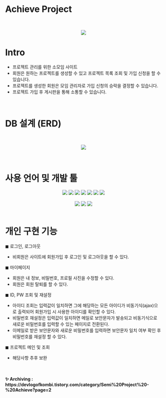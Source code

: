 # Achieve Project
<br>
<p align="center"><img src="https://user-images.githubusercontent.com/84611460/182769354-23000e66-8c89-4ca6-b106-65da6c7307c2.png">

<br>

# Intro
- 프로젝트 관리를 위한 소모임 사이트
- 회원은 원하는 프로젝트를 생성할 수 있고 프로젝트 목록 조회 및 가입 신청을 할 수 있습니다.
- 프로젝트를 생성한 회원은 모임 관리자로 가입 신청의 승락을 결정할 수 있습니다. 
- 프로젝트 가입 후 게시판을 통해 소통할 수 있습니다. 

<br>

# DB 설계 (ERD)
<br>
<p align="center"><img src="https://user-images.githubusercontent.com/84611460/182769997-a31606f9-f435-4045-a63f-9202fa03bd05.png"></p>

<br>

# 사용 언어 및 개발 툴
<div align="center">
  <img src="https://img.shields.io/badge/html-E34F26?style=for-the-badge&logo=html5&logoColor=white"> 
  <img src="https://img.shields.io/badge/css-1572B6?style=for-the-badge&logo=css3&logoColor=white"> 
  <img src="https://img.shields.io/badge/javascript-yellow?style=for-the-badge&logo=javascript&logoColor=white">
  <img src="https://img.shields.io/badge/jsp-green?style=for-the-badge&logo=jsp&logoColor=white"> 
  <img src="https://img.shields.io/badge/JAVA-007396?style=for-the-badge&logo=java&logoColor=white"> 
  <img src="https://img.shields.io/badge/servlet-skyblue?style=for-the-badge&logo=servlet&logoColor=white"> 
  <img src="https://img.shields.io/badge/oracle-F80000?style=for-the-badge&logo=oracle&logoColor=white"> <br>

  <br>
  <img src="https://img.shields.io/badge/eclipse-blue?style=for-the-badge&logo=eclipse&logoColor=white"> 
  <img src="https://img.shields.io/badge/github-181717?style=for-the-badge&logo=github&logoColor=white"> 
  <img src="https://img.shields.io/badge/apache tomcat-F8DC75?style=for-the-badge&logo=apachetomcat&logoColor=black"> 
</div>

<br>

# 개인 구현 기능
◼ 로그인, 로그아웃 <br>
- 비회원은 사이트에 회원가입 후 로그인 및 로그아웃을 할 수 있다. 

◼ 마이페이지 <br>
- 회원은 내 정보, 비밀번호, 프로필 사진을 수정할 수 있다. 
- 회원은 회원 탈퇴를 할 수 있다. 

◼ ID, PW 조회 및 재설정 <br>
- 아이디 조회는 입력값이 일치하면 그에 해당하는 모든 아이디가 비동기식(ajax)으로 출력되어 회원가입 시 사용한 아이디를 확인할 수 있다.
- 비밀번호 재설정은 입력값이 일치하면 메일로 보안문자가 발송되고 비동기식으로 새로운 비밀번호를 입력할 수 있는 페이지로 전환된다. 
- 이메일로 받은 보안문자와 새로운 비밀번호를 입력하면 보안문자 일치 여부 확인 후 비밀번호를 재설정 할 수 있다. 

◼ 프로젝트 메인 및 조회 <br>
- 해당사항 추후 보완

<br>

<h4> ✨ Archiving : https://devlogofkombi.tistory.com/category/Semi%20Project%20-%20Achieve?page=2 </h4>

